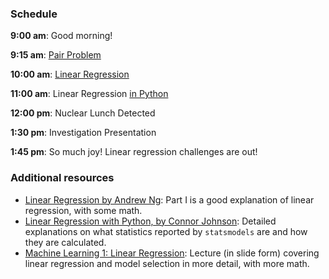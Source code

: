 ### Schedule

**9:00 am**: Good morning!

**9:15 am**: [Pair Problem](pair.md)

**10:00 am**: [Linear Regression](Linear_Regression.pdf)

**11:00 am**: Linear Regression [in Python](statsmodels_sklearn.ipynb)

**12:00 pm**: Nuclear Lunch Detected

**1:30 pm**: Investigation Presentation

**1:45 pm**: So much joy! Linear regression challenges are out!


### Additional resources

 * [Linear Regression by Andrew Ng](http://cs229.stanford.edu/notes/cs229-notes1.pdf): Part I is a good explanation of linear regression, with some math.
 * [Linear Regression with Python, by Connor Johnson](http://connor-johnson.com/2014/02/18/linear-regression-with-python/): Detailed explanations on what statistics reported by `statsmodels` are and how they are calculated.
 * [Machine Learning 1: Linear Regression](http://www.ismll.uni-hildesheim.de/lehre/ml-07w/skript/ml-2up-01-linearregression.pdf): Lecture (in slide form) covering linear regression and model selection in more detail, with more math.
